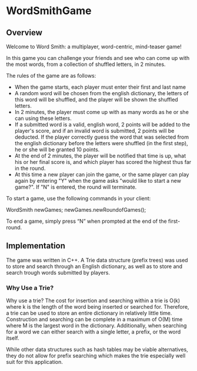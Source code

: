 # WordSmithGame

## Overview

Welcome to Word Smith: a multiplayer, word-centric, mind-teaser game!

In this game you can challenge your friends and see who can come up with the most words,
from a collection of shuffled letters, in 2 minutes.

The rules of the game are as follows:
- When the game starts, each player must enter their first and last name
- A random word will be chosen from the english dictionary, the letters of this word will
  be shuffled, and the player will be shown the shuffled letters.
- In 2 minutes, the player must come up with as many words as he or she can using these
  letters.
- If a submitted word is a valid, english word, 2 points will be added to the player's
  score, and if an invalid word is submitted, 2 points will be deducted. If the player
correctly guess the word that was selected from the english dictionary before the letters
were shuffled (in the first step), he or she will be granted 10 points.
- At the end of 2 minutes, the player will be notified that time is up, what his or her
  final score is, and which player has scored the highest thus far in the round.
-  At this time a new player can join the game, or the same player can play again by
   entering "Y" when the game asks "would like to start a new game?".  If "N" is entered,
the round will terminate.

To start a game, use the following commands in your client:

WordSmith newGames; newGames.newRoundofGames();

To end a game, simply press “N” when prompted at the end of the first-round.


## Implementation
The game was written in C++. A Trie data structure (prefix trees) was
used to store and search through an English dictionary, as well as to store and search
trough words submitted by players.


### Why Use a Trie?

Why use a trie? The cost for insertion and searching within a trie is O(k) where k is the
length of the word being inserted or searched for. Therefore, a trie can be used to store
an entire dictionary in relatively little time. Construction and searching can be complete
in a maximum of O(M) time where M is the largest word in the dictionary. Additionally,
when searching for a word we can either search with a single letter, a prefix, or the word
itself.

While other data structures such as hash tables may be viable alternatives, they do not
allow for prefix searching which makes the trie especially well suit for this application.
